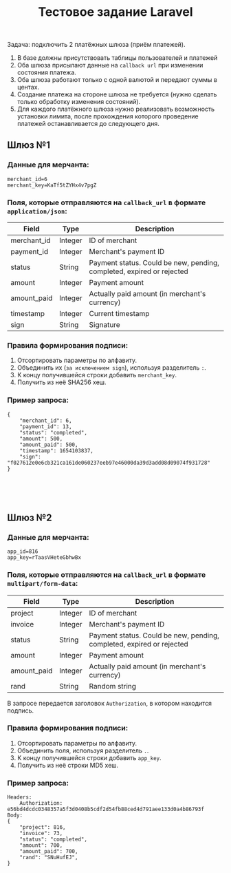 <!-- title: Тестовое задание -->
<p>
    <h1 align="center">Тестовое задание Laravel</h1>
    <br>
</p>


Задача: подключить 2 платёжных шлюза (приём платежей).

1. В базе должны присутствовать таблицы пользователей и платежей
2. Оба шлюза присылают данные на `callback url` при изменении состояния платежа.
3. Оба шлюза работают только с одной валютой и передают суммы в центах.
4. Создание платежа на стороне шлюза не требуется (нужно сделать только обработку изменения состояний).
5. Для каждого платёжного шлюза нужно реализовать возможность установки лимита, после прохождения которого проведение платежей останавливается до следующего дня.

## Шлюз №1
### Данные для мерчанта:
```
merchant_id=6
merchant_key=KaTf5tZYHx4v7pgZ
```

### Поля, которые отправляются на `callback_url` в формате `application/json`:
| Field       | Type    | Description                                                           |
|-------------|---------|-----------------------------------------------------------------------|
| merchant_id | Integer | ID of merchant                                                        |
| payment_id  | Integer | Merchant's payment ID                                                 |
| status      | String  | Payment status. Could be new, pending, completed, expired or rejected |
| amount      | Integer | Payment amount                                                        |
| amount_paid | Integer | Actually paid amount (in merchant's currency)                         |
| timestamp   | Integer | Current timestamp                                                     |
| sign        | String  | Signature                                                             |

### Правила формирования подписи:

1. Отсортировать параметры по алфавиту.
2. Объединить их (`за исключением sign`), используя разделитель `:`.
3. К концу получившейся строки добавить `merchant_key`.
4. Получить из неё SHA256 хеш.

### Пример запроса:
```
{
    "merchant_id": 6,
    "payment_id": 13,
    "status": "completed",
    "amount": 500,
    "amount_paid": 500,
    "timestamp": 1654103837,
    "sign": "f027612e0e6cb321ca161de060237eeb97e46000da39d3add08d09074f931728"
}
```
<br><br><br>
## Шлюз №2
### Данные для мерчанта:
```
app_id=816
app_key=rTaasVHeteGbhwBx
```

### Поля, которые отправляются на `callback_url` в формате `multipart/form-data`:
| Field       | Type    | Description                                                           |
|-------------|---------|-----------------------------------------------------------------------|
| project | Integer | ID of merchant                                                        |
| invoice  | Integer | Merchant's payment ID                                                 |
| status      | String  | Payment status. Could be new, pending, completed, expired or rejected |
| amount      | Integer | Payment amount                                                        |
| amount_paid | Integer | Actually paid amount (in merchant's currency)                         |
| rand   | String | Random string                                                     |

В запросе передается заголовок `Authorization`, в котором находится подпись.

### Правила формирования подписи:

1. Отсортировать параметры по алфавиту.
2. Объединить поля, используя разделитель `.`.
3. К концу получившейся строки добавить `app_key`.
4. Получить из неё строки MD5 хеш.

### Пример запроса:
```
Headers:
    Authorization: e56bd4dcdc0348357a5f3d0408b5cdf2d54fb88ced4d791aee133d0a4b86793f
Body:
{
    "project": 816,
    "invoice": 73,
    "status": "completed",
    "amount": 700,
    "amount_paid": 700,
    "rand": "SNuHufEJ",
}
```